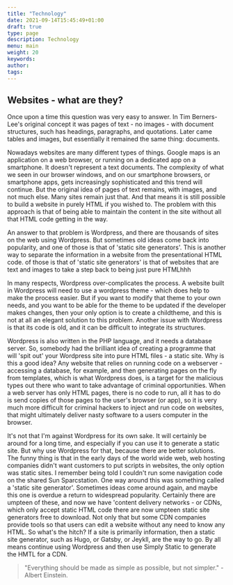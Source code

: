 ```yaml
---
title: "Technology"
date: 2021-09-14T15:45:49+01:00
draft: true
type: page
description: Technology
menu: main
weight: 20
keywords:
author: 
tags: 
---
```


## Websites - what are they?
Once upon a time this question was very easy to answer. In Tim Berners-Lee's original concept it was pages of text - no images - with document structures, such has headings, paragraphs, and quotations. Later came tables and images, but essentially it remained the same thing: documents. 

Nowadays websites are many different types of things. Google maps is an application on a web browser, or running on a dedicated app on a smartphone. It doesn't represent a text documents. The complexity of what we seen in our browser windows, and on our smartphone browsers, or smartphone apps, gets increasingly sophisticated and this trend will continue. But the original idea of pages of text remains, with images, and not much else. Many sites remain just that. And that means it is still possible to build a website in purely HTML if you wished to. The problem with this approach is that of being able to maintain the content in the site without all that HTML code getting in the way. 

An answer to that problem is Wordpress, and there are thousands of sites on the web using Wordpress. But sometimes old ideas come back into popularity, and one of those is that of 'static site generators'. This is another way to separate the information in a website from the presentational HTML code.  of those is that of 'static site generators' is that of websites that are text and images to take a step back to being just pure HTMLhhh  

In many respects, Wordpress over-complicates the process. A website built in Wordpress will need to use a wordpress theme - which does help to make the process easier. But if you want to modify that theme to your own needs, and you want to be able for the theme to be updated if the developer makes changes, then your only option is to create a childtheme, and this is not at all an elegant solution to this problem. Another issue with Wordpress is that its code is old, and it can be difficult to integrate its structures. 

Wordpress is also written in the PHP language, and it needs a database server. So, somebody had the brilliant idea of creating a programme that will 'spit out' your Wordpress site into pure HTML files - a static site. Why is this a good idea? Any website that relies on running code on a webserver - accessing a database, for example, and then generating pages on the fly from templates, which is what Wordpress does, is a target for the malicious types out there who want to take advantage of criminal opportunities. When a web server has only HTML pages, there is no code to run, all it has to do is send copies of those pages to the user's browser (or app), so it is very much more difficult for criminal hackers to inject and run code on websites, that might ultimately deliver nasty software to a users computer in the browser. 

It's not that I'm against Wordpress for its own sake. It will certainly be around for a long time, and especially if you can use it to generate a static site. But why use Wordpress for that, because there are better solutions. The funny thing is that in the early days of the world wide web, web hosting companies didn't want customers to put scripts in websites, the only option was static sites. I remember being told I couldn't run some navigation code on the shared Sun Sparcstation. One way around this was something called a 'static site generator'. Sometimes ideas come around again, and maybe this one is overdue a return to widespread popularity. Certainly there are umpteen of these, and now we have 'content delivery networks - or CDNs, which only accept static HTML code there are now umpteen static site generators free to download. Not only that but some CDN companies provide tools so that users can edit a website without any need to know any HTML. So what's the hitch? If a site is primarily information, then a static site generator, such as Hugo, or Gatsby, or Jeykll, are the way to go. By all means continue using Wordpress and then use Simply Static to generate the HMTL for a CDN. 


> "Everything should be made as simple as possible, but not simpler." - Albert Einstein.
